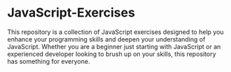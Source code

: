 # JavaScript-Exercises

This repository is a collection of JavaScript exercises designed to help you enhance your programming skills and deepen your understanding of JavaScript. Whether you are a beginner just starting with JavaScript or an experienced developer looking to brush up on your skills, this repository has something for everyone.
